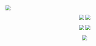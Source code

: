 <img src="https://skillicons.dev/icons?i=python" />
<p align="center">
    <img src="http://github-profile-summary-cards.vercel.app/api/cards/repos-per-language?username=haru0805&theme=default" />
    <img src="http://github-profile-summary-cards.vercel.app/api/cards/most-commit-language?username=haru0805&theme=default" />
</p>

<p align="center">
    <img src="http://github-profile-summary-cards.vercel.app/api/cards/stats?username=haru0805&theme=default" />
    <img src="http://github-profile-summary-cards.vercel.app/api/cards/productive-time?username=haru0805&theme=default&utcOffset=8" />
</p>
<p align="center">
    <img src="http://github-profile-summary-cards.vercel.app/api/cards/profile-details?username=haru0805&theme=default" />
</p>